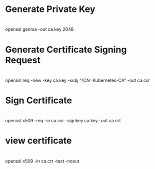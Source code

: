 #
# Generate Private Key
#
openssl genrsa -out ca.key 2048

#
# Generate Certificate Signing Request
#
openssl req -new -key ca.key  -subj "/CN=Kubernetes-CA" -out ca.csr

#
# Sign Certificate
#
openssl x509 -req -in ca.csr -signkey ca.key -out ca.crt

#
#
# view certificate
#
openssl x509 -in ca.crt -text -noout
